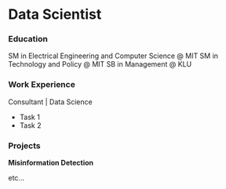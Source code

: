 # Data Scientist

### Education
SM in Electrical Engineering and Computer Science @ MIT
SM in Technology and Policy @ MIT
SB in Management @ KLU

### Work Experience
Consultant | Data Science
- Task 1
- Task 2

### Projects
**Misinformation Detection**

etc...
